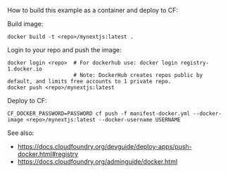 How to build this example as a container and deploy to CF:

Build image:
```
docker build -t <repo>/mynextjs:latest .
```

Login to your repo and push the image:
```
docker login <repo>  # For dockerhub use: docker login registry-1.docker.io
                     # Note: DockerHub creates repos public by default, and limits free accounts to 1 private repo.
docker push <repo>/mynextjs:latest
```

Deploy to CF:
```
CF_DOCKER_PASSWORD=PASSWORD cf push -f manifest-docker.yml --docker-image <repo>/mynextjs:latest --docker-username USERNAME
```

See also:
- https://docs.cloudfoundry.org/devguide/deploy-apps/push-docker.html#registry
- https://docs.cloudfoundry.org/adminguide/docker.html
